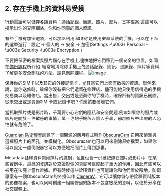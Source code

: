 [Title]: # (儲存的資訊)
[Order]: # (2)

## 2. 存在手機上的資料易受損

行動電話可以儲存各類資料：通話記錄、簡訊、照片、影片，文字檔案.這些可以揭示出你的交際網絡、你和你同事的個人資訊。

有些手機有加密選項，可以加以利用.如果你是使用安卓系統的手機，可以在下面的選單進行：設定 -> 個人的 -> 安全 -> 加密(Settings -\u003e Personal -\u003e Security -\u003e Encryption.)

不要把保密的檔案與照片儲存在手機上.儘快地把它們移到一個安全的位置，如同在[備份課程](umbrella://lesson/backing-up)所介紹. 經常地清除你手機上的通話記錄、簡訊、通訊錄、照片等資料.了解更多安全刪除的方法，請見[刪除課程](umbrella://lesson/safely-deleting)。
![image](mobile3.png)

保護你的SIM卡以及其它的外接記憶卡，尤其當它們上面有敏感的資訊。舉例來說，當你送修時，確保你沒有把它們遺留在修理店，儘可能地只使用信得過的手機交易商以及維修店。當出售，交出或是丟棄你的手機時，確保所有的資訊已刪除。從未交出或是賣過SIM 卡或記憶卡吧？你應該要破壞它們。

當抓取照片或是影片時，千萬要小心它們的隱私和安全問題.例如如果你的照片或影片是關於一件敏感的事情，萬一你的手機落入壞人手裏，那麼照片中出現的人恐怕就有危險了。

[Guardian 防衛專案](https://guardianproject.info/)創建了一個開源的應用程式叫作[ObscuraCam](umbrella://tools/obscuracam) 它用來偵測與選擇照片上的面孔，並模糊化。Obscuracam也可以用來刪除原始檔案，如果你可以設定一處伺服器它可以方便地把照片上傳到那裏。

Metadata詮釋資料例如照片的識別，位置也會一併被記錄在照片或影片中. 在某些實例中，這樣的資訊對於查證影像的真實可信度起了重大的作用，因此有些可以被用在法庭上當作證據。但有時候這些詮釋資料也可能讓你和他們置於險地。防衛專案有一個ObscuraCam的外掛叫作 [CameraV](https://guardianproject.info/apps/camerav/)，它可以讓你儲存帶詮釋資料版本的影像檔案，也可以同時創建一組編修過的版本不包含敏感的資料，以便於分享在社交媒體上。